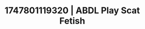 ---
categories:
- Erotic archetypes
- Face sitting
- Feather touch
- Tattooed beauties
- Cheerleader roleplay
image: /assets/images/1747801119320.jpg
layout: post
seo:
  description: Featured content with high-quality ABDL Play, Scat Fetish. HD images
    available.
  keywords: ABDL Play, Scat Fetish
  og_image: /assets/images/1747801119320.jpg
  schema_type: VisualArtwork
tags:
- ABDL Play
- '#1747801119320'
- Scat Fetish
title: 1747801119320 | ABDL Play Scat Fetish
---